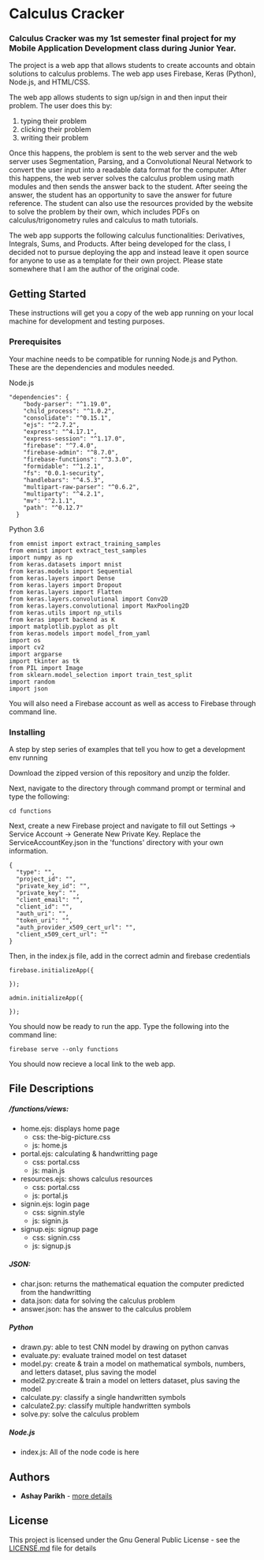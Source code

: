 # Calculus Cracker

### Calculus Cracker was my 1st semester final project for my Mobile Application Development class during Junior Year. ###

The project is a web app that allows students to create accounts and obtain solutions to calculus problems. The web app uses Firebase, Keras (Python), Node.js, and HTML/CSS. 

The web app allows students to sign up/sign in and then input their problem. The user does this by:

1. typing their problem
2. clicking their problem
3. writing their problem

Once this happens, the problem is sent to the web server and the web server uses Segmentation, Parsing, and a Convolutional Neural Network to convert the user input into a readable data format for the computer. After this happens, the web server solves the calculus problem using math modules and then sends the answer back to the student. After seeing the answer, the student has an opportunity to save the answer for future reference. The student can also use the resources provided by the website to solve the problem by their own, which includes PDFs on calculus/trigonometry rules and calculus to math tutorials.

The web app supports the following calculus functionalities: Derivatives, Integrals, Sums, and Products. After being developed for the class, I decided not to pursue deploying the app and instead leave it open source for anyone to use as a template for their own project. Please state somewhere that I am the author of the original code.

## Getting Started

These instructions will get you a copy of the web app running on your local machine for development and testing purposes.

### Prerequisites

Your machine needs to be compatible for running Node.js and Python. These are the dependencies and modules needed.

Node.js
```
"dependencies": {
    "body-parser": "^1.19.0",
    "child_process": "^1.0.2",
    "consolidate": "^0.15.1",
    "ejs": "^2.7.2",
    "express": "^4.17.1",
    "express-session": "^1.17.0",
    "firebase": "^7.4.0",
    "firebase-admin": "^8.7.0",
    "firebase-functions": "^3.3.0",
    "formidable": "^1.2.1",
    "fs": "0.0.1-security",
    "handlebars": "^4.5.3",
    "multipart-raw-parser": "^0.6.2",
    "multiparty": "^4.2.1",
    "mv": "^2.1.1",
    "path": "^0.12.7"
  }
```
Python 3.6
```
from emnist import extract_training_samples
from emnist import extract_test_samples
import numpy as np
from keras.datasets import mnist
from keras.models import Sequential
from keras.layers import Dense
from keras.layers import Dropout
from keras.layers import Flatten
from keras.layers.convolutional import Conv2D
from keras.layers.convolutional import MaxPooling2D
from keras.utils import np_utils
from keras import backend as K
import matplotlib.pyplot as plt
from keras.models import model_from_yaml
import os
import cv2
import argparse
import tkinter as tk
from PIL import Image
from sklearn.model_selection import train_test_split
import random
import json
```

You will also need a Firebase account as well as access to Firebase through command line.

### Installing

A step by step series of examples that tell you how to get a development env running

Download the zipped version of this repository and unzip the folder.

Next, navigate to the directory through command prompt or terminal and type the following:
```
cd functions
```
Next, create a new Firebase project and navigate to fill out Settings -> Service Account -> Generate New Private Key. Replace the ServiceAccountKey.json in the 'functions' directory with your own information. 
```
{
  "type": "",
  "project_id": "",
  "private_key_id": "",
  "private_key": "",
  "client_email": "",
  "client_id": "",
  "auth_uri": "",
  "token_uri": "",
  "auth_provider_x509_cert_url": "",
  "client_x509_cert_url": ""
}
```
Then, in the index.js file, add in the correct admin and firebase credentials
```
firebase.initializeApp({
    
});

admin.initializeApp({
    
});
```
You should now be ready to run the app. Type the following into the command line:
```
firebase serve --only functions
```
You should now recieve a local link to the web app.

## File Descriptions

##### /functions/views: #####
- home.ejs: displays home page
    - css: the-big-picture.css
    - js: home.js
- portal.ejs: calculating & handwritting page
    - css: portal.css 
    - js: main.js
- resources.ejs: shows calculus resources 
    - css: portal.css 
    - js: portal.js
- signin.ejs: login page
    - css: signin.style
    - js: signin.js
- signup.ejs: signup page
    - css: signin.css
    - js: signup.js

##### JSON: #####
- char.json: returns the mathematical equation the computer predicted from the handwritting
- data.json: data for solving the calculus problem
- answer.json: has the answer to the calculus problem

##### Python #####
- drawn.py: able to test CNN model by drawing on python canvas
- evaluate.py: evaluate trained model on test dataset
- model.py: create & train a model on mathematical symbols, numbers, and letters dataset, plus saving the model
- model2.py:create & train a model on letters dataset, plus saving the model
- calculate.py: classify a single handwritten symbols
- calculate2.py: classify multiple handwritten symbols
- solve.py: solve the calculus problem

##### Node.js #####
- index.js: All of the node code is here

## Authors ##

* **Ashay Parikh** - [more details](https://ashayp.com/)

## License ##

This project is licensed under the Gnu General Public License - see the [LICENSE.md](https://github.com/ashayp22/Calculus-Cracker/blob/master/LICENSE) file for details



